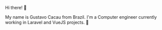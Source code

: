 Hi there! 👋

My name is Gustavo Cacau from Brazil.
I'm a Computer engineer currently working in Laravel and VueJS projects. 👀
